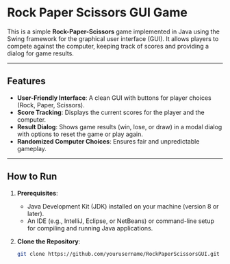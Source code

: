 # Rock Paper Scissors GUI Game

This is a simple **Rock-Paper-Scissors** game implemented in Java using the Swing framework for the graphical user interface (GUI). It allows players to compete against the computer, keeping track of scores and providing a dialog for game results.

---

## Features
- **User-Friendly Interface**: A clean GUI with buttons for player choices (Rock, Paper, Scissors).
- **Score Tracking**: Displays the current scores for the player and the computer.
- **Result Dialog**: Shows game results (win, lose, or draw) in a modal dialog with options to reset the game or play again.
- **Randomized Computer Choices**: Ensures fair and unpredictable gameplay.

---

## How to Run
1. **Prerequisites**:
   - Java Development Kit (JDK) installed on your machine (version 8 or later).
   - An IDE (e.g., IntelliJ, Eclipse, or NetBeans) or command-line setup for compiling and running Java applications.

2. **Clone the Repository**:
   ```bash
   git clone https://github.com/yourusername/RockPaperScissorsGUI.git

